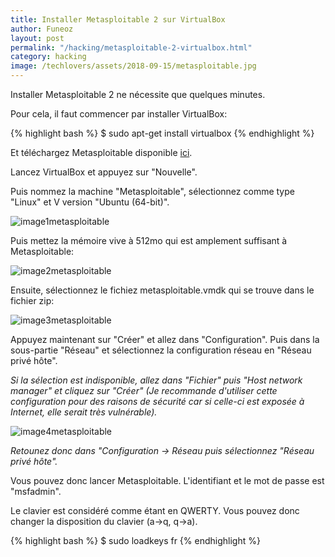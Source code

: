 ```yaml
---
title: Installer Metasploitable 2 sur VirtualBox
author: Funeoz
layout: post
permalink: "/hacking/metasploitable-2-virtualbox.html"
category: hacking
image: /techlovers/assets/2018-09-15/metasploitable.jpg
---
```


Installer Metasploitable 2 ne nécessite que quelques minutes.

Pour cela, il faut commencer par installer VirtualBox:

{% highlight bash %}
$ sudo apt-get install virtualbox
{% endhighlight %}

Et téléchargez Metasploitable disponible [ici](https://sourceforge.net/projects/metasploitable/files/Metasploitable2/).

Lancez VirtualBox et appuyez sur "Nouvelle".

Puis nommez la machine "Metasploitable", sélectionnez comme type "Linux" et V
version "Ubuntu (64-bit)".

![image1metasploitable](/techlovers/assets/2018-09-15/image1metasploitable.png)

Puis mettez la mémoire vive à 512mo qui est amplement suffisant à Metasploitable:

![image2metasploitable](/techlovers/assets/2018-09-15/image2metasploitable.png)

Ensuite, sélectionnez le fichiez metasploitable.vmdk qui se trouve dans le fichier zip: 

![image3metasploitable](/techlovers/assets/2018-09-15/image3metasploitable.png)

Appuyez maintenant sur "Créer" et allez dans "Configuration".
Puis dans la sous-partie "Réseau" et sélectionnez la configuration réseau en "Réseau privé hôte". 

*Si la sélection est indisponible, allez dans "Fichier" puis "Host network manager" et cliquez sur "Créer" (Je recommande d'utiliser cette configuration pour des raisons de sécurité car si celle-ci est exposée à Internet, elle serait très vulnérable).*

![image4metasploitable](/techlovers/assets/2018-09-15/image4metasploitable.png)

*Retounez donc dans "Configuration -> Réseau puis sélectionnez "Réseau privé hôte".*

Vous pouvez donc lancer Metasploitable. L'identifiant et le mot de passe est "msfadmin".

Le clavier est considéré comme étant en QWERTY. Vous pouvez donc changer la disposition du clavier (a->q, q->a).

{% highlight bash %}
$ sudo loadkeys fr
{% endhighlight %}
